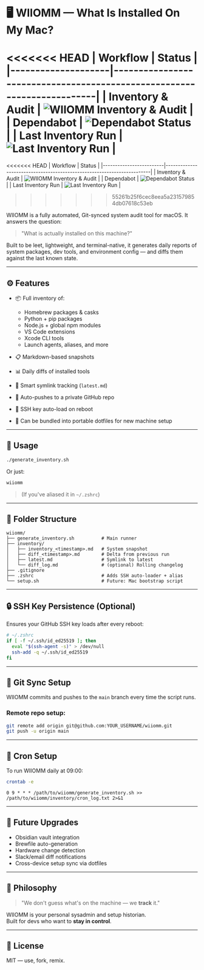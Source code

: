 # 🖥️ WIIOMM — What Is Installed On My Mac?

<<<<<<< HEAD
| Workflow           | Status                                                                 |
|--------------------|------------------------------------------------------------------------|
| Inventory & Audit  | ![WIIOMM Inventory & Audit](https://github.com/Salberg87/WIIOMM/actions/workflows/inventory.yml/badge.svg) |
| Dependabot         | ![Dependabot Status](https://img.shields.io/badge/dependabot-enabled-brightgreen?logo=dependabot)         |
| Last Inventory Run | ![Last Inventory Run](https://img.shields.io/badge/last%20inventory%20run-updating-blue)                  |
=======
<<<<<<< HEAD
| Workflow                | Status                                                                 |
|-------------------------|------------------------------------------------------------------------|
| Inventory & Audit       | ![WIIOMM Inventory & Audit](https://github.com/Salberg87/WIIOMM/actions/workflows/inventory.yml/badge.svg) |
| Dependabot              | ![Dependabot Status](https://img.shields.io/badge/dependabot-enabled-brightgreen?logo=dependabot)          |
| Last Inventory Run      | ![Last Inventory Run](https://img.shields.io/badge/last%20inventory%20run-updating-blue)                   |
>>>>>>> 55261b25f6cec8eea5a231579854db07618c53eb

WIIOMM is a fully automated, Git-synced system audit tool for macOS. It answers the question:

> "What is actually installed on this machine?"

Built to be leet, lightweight, and terminal-native, it generates daily reports of system packages, dev tools, and environment config — and diffs them against the last known state.

---

## ⚙️ Features

- 📦 Full inventory of:
  - Homebrew packages & casks
  - Python + pip packages
  - Node.js + global npm modules
  - VS Code extensions
  - Xcode CLI tools
  - Launch agents, aliases, and more

- 📋 Markdown-based snapshots
- 📊 Daily diffs of installed tools
- 🧠 Smart symlink tracking (`latest.md`)
- 🔁 Auto-pushes to a private GitHub repo
- 🔐 SSH key auto-load on reboot
- 🧱 Can be bundled into portable dotfiles for new machine setup

---

## 🚀 Usage

```bash
./generate_inventory.sh
```

Or just:

```bash
wiiomm
```

> (If you've aliased it in `~/.zshrc`)

---

## 📁 Folder Structure

```
wiiomm/
├── generate_inventory.sh          # Main runner
├── inventory/
│   ├── inventory_<timestamp>.md   # System snapshot
│   ├── diff_<timestamp>.md        # Delta from previous run
│   ├── latest.md                  # Symlink to latest
│   └── diff_log.md                # (optional) Rolling changelog
├── .gitignore
├── .zshrc                         # Adds SSH auto-loader + alias
└── setup.sh                       # Future: Mac bootstrap script
```

---

## 🔒 SSH Key Persistence (Optional)

Ensures your GitHub SSH key loads after every reboot:

```zsh
# ~/.zshrc
if [ -f ~/.ssh/id_ed25519 ]; then
  eval "$(ssh-agent -s)" > /dev/null
  ssh-add -q ~/.ssh/id_ed25519
fi
```

---

## 🔁 Git Sync Setup

WIIOMM commits and pushes to the `main` branch every time the script runs.

### Remote repo setup:
```bash
git remote add origin git@github.com:YOUR_USERNAME/wiiomm.git
git push -u origin main
```

---

## 🧪 Cron Setup

To run WIIOMM daily at 09:00:

```bash
crontab -e
```

```cron
0 9 * * * /path/to/wiiomm/generate_inventory.sh >> /path/to/wiiomm/inventory/cron_log.txt 2>&1
```

---

## 🧰 Future Upgrades

- Obsidian vault integration
- Brewfile auto-generation
- Hardware change detection
- Slack/email diff notifications
- Cross-device setup sync via dotfiles

---

## 🧠 Philosophy

> "We don't guess what's on the machine — we **track** it."

WIIOMM is your personal sysadmin and setup historian.  
Built for devs who want to **stay in control**.

---

## 💾 License

MIT — use, fork, remix.
